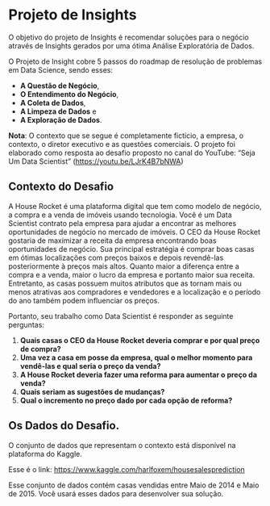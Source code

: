 # Projeto de Insights

O objetivo do projeto de Insights é recomendar soluções para o negócio através de Insights gerados por uma ótima Análise Exploratória de Dados.

O Projeto de Insight cobre 5 passos do roadmap de resolução de problemas em Data Science, sendo esses: 

* **A Questão de Negócio**,
* **O Entendimento do Negócio**,
* **A Coleta de Dados**,
* **A Limpeza de Dados** e
* **A Exploração de Dados**.


**Nota**: O contexto que se segue é completamente fictício, a empresa, o contexto, o diretor executivo e as questões comerciais.
O projeto foi elaborado como resposta ao desafio proposto no canal do YouTube: “Seja Um Data Scientist” (https://youtu.be/LJrK4B7bNWA)

## Contexto do Desafio

A House Rocket é uma plataforma digital que tem como modelo de negócio, a compra e a venda de imóveis usando tecnologia.
Você é um Data Scientist contrato pela empresa para ajudar a encontrar as melhores oportunidades de negócio no mercado de imóveis. O CEO da House Rocket gostaria de maximizar a receita da empresa encontrando boas oportunidades de negócio.
Sua principal estratégia é comprar boas casas em ótimas localizações com preços baixos e depois revendê-las posteriormente à preços mais altos. Quanto maior a diferença entre a compra e a venda, maior o lucro da empresa e portanto maior sua receita.
Entretanto, as casas possuem muitos atributos que as tornam mais ou menos atrativas aos compradores e vendedores e a localização e o período do ano também podem influenciar os preços.

Portanto, seu trabalho como Data Scientist é responder as seguinte perguntas:

1. **Quais casas o CEO da House Rocket deveria comprar e por qual preço de compra?**
2. **Uma vez a casa em posse da empresa, qual o melhor momento para vendê-las e qual seria o preço da venda?**
3. **A House Rocket deveria fazer uma reforma para aumentar o preço da venda?**
4. **Quais seriam as sugestões de mudanças?**
5. **Qual o incremento no preço dado por cada opção de reforma?**

## Os Dados do Desafio.

O conjunto de dados que representam o contexto está disponível na plataforma do Kaggle.

Esse é o link: https://www.kaggle.com/harlfoxem/housesalesprediction

Esse conjunto de dados contém casas vendidas entre Maio de 2014 e Maio de 2015. Você usará esses dados para desenvolver sua solução.
